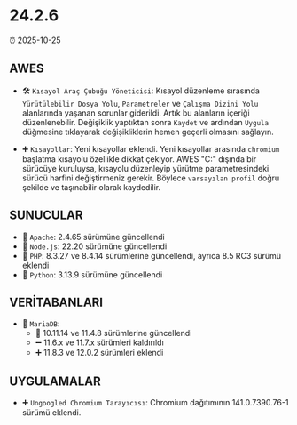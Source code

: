 # 24.2.6

⏰ 2025-10-25

## AWES
- 🛠️ `Kısayol Araç Çubuğu Yöneticisi`: Kısayol düzenleme sırasında `Yürütülebilir Dosya Yolu`, `Parametreler` ve `Çalışma Dizini Yolu` alanlarında yaşanan sorunlar giderildi. Artık bu alanların içeriği düzenlenebilir. Değişiklik yaptıktan sonra `Kaydet` ve ardından `Uygula` düğmesine tıklayarak değişikliklerin hemen geçerli olmasını sağlayın.

- ➕ `Kısayollar`: Yeni kısayollar eklendi.
Yeni kısayollar arasında `chromium` başlatma kısayolu özellikle dikkat çekiyor. AWES "C:\" dışında bir sürücüye kuruluysa, kısayolu düzenleyip yürütme parametresindeki sürücü harfini değiştirmeniz gerekir. Böylece `varsayılan profil` doğru şekilde ve taşınabilir olarak kaydedilir.

## SUNUCULAR
- 🔄 `Apache`: 2.4.65 sürümüne güncellendi  
- 🔄 `Node.js`: 22.20 sürümüne güncellendi  
- 🔄 `PHP`: 8.3.27 ve 8.4.14 sürümlerine güncellendi, ayrıca 8.5 RC3 sürümü eklendi  
- 🔄 `Python`: 3.13.9 sürümüne güncellendi  

## VERİTABANLARI
- 🔄 `MariaDB`:  
    - 🔄 10.11.14 ve 11.4.8 sürümlerine güncellendi  
    - ➖ 11.6.x ve 11.7.x sürümleri kaldırıldı  
    - ➕ 11.8.3 ve 12.0.2 sürümleri eklendi  

## UYGULAMALAR
- ➕ `Ungoogled Chromium Tarayıcısı`: Chromium dağıtımının 141.0.7390.76-1 sürümü eklendi.
